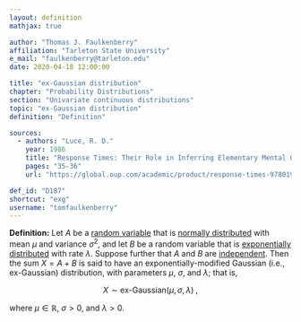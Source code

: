 ```yaml
---
layout: definition
mathjax: true

author: "Thomas J. Faulkenberry"
affiliation: "Tarleton State University"
e_mail: "faulkenberry@tarleton.edu"
date: 2020-04-18 12:00:00

title: "ex-Gaussian distribution"
chapter: "Probability Distributions"
section: "Univariate continuous distributions"
topic: "ex-Gaussian distribution"
definition: "Definition"

sources:
  - authors: "Luce, R. D."
    year: 1986
    title: "Response Times: Their Role in Inferring Elementary Mental Organization"
    pages: "35-36"
    url: "https://global.oup.com/academic/product/response-times-9780195036428"

def_id: "D187"
shortcut: "exg"
username: "tomfaulkenberry"
---
```



**Definition:** Let $A$ be a [random variable](/D/rvar) that is [normally distributed](/D/norm) with mean $\mu$ and variance $\sigma^2$, and let $B$ be a random variable that is [exponentially distributed](/D/exp) with rate $\lambda$. Suppose further that $A$ and $B$ are [independent](/D/ind). Then the sum $X=A+B$ is said to have an exponentially-modified Gaussian (i.e., ex-Gaussian) distribution, with parameters $\mu$, $\sigma$, and $\lambda$; that is,

$$ \label{eq:exg}
X \sim \text{ex-Gaussian}(\mu, \sigma, \lambda) \; ,
$$

where $\mu \in \mathbb{R}$, $\sigma>0$, and $\lambda > 0$.

